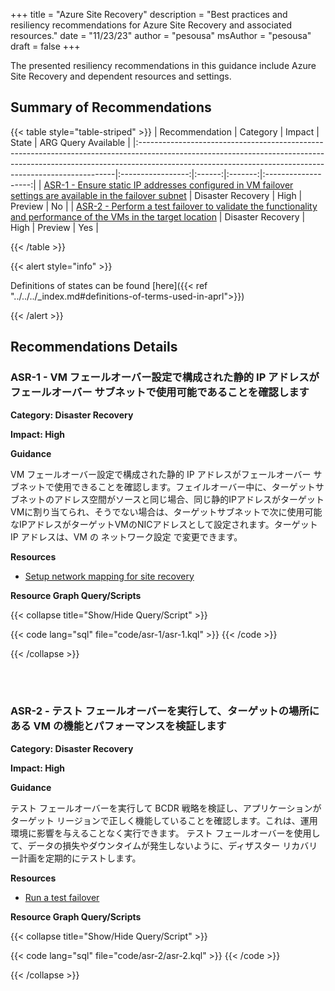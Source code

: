+++
title = "Azure Site Recovery"
description = "Best practices and resiliency recommendations for Azure Site Recovery and associated resources."
date = "11/23/23"
author = "pesousa"
msAuthor = "pesousa"
draft = false
+++

The presented resiliency recommendations in this guidance include Azure Site Recovery and dependent resources and settings.

## Summary of Recommendations

{{< table style="table-striped" >}}
| Recommendation                                                                                                                                                                                                                      |     Category      | Impact |  State  | ARG Query Available |
|:------------------------------------------------------------------------------------------------------------------------------------------------------------------------------------------------------------------------------------|:-----------------:|:------:|:-------:|:-------------------:|
| [ASR-1 - Ensure static IP addresses configured in VM failover settings are available in the failover subnet](#asr-1---ensure-static-ip-addresses-configured-in-vm-failover-settings-are-available-in-the-failover-subnet)           | Disaster Recovery |  High  | Preview |         No          |
| [ASR-2 - Perform a test failover to validate the functionality and performance of the VMs in the target location](#asr-2---perform-a-test-failover-to-validate-the-functionality-and-performance-of-the-vms-in-the-target-location) | Disaster Recovery |  High  | Preview |         Yes         |

{{< /table >}}

{{< alert style="info" >}}

Definitions of states can be found [here]({{< ref "../../../_index.md#definitions-of-terms-used-in-aprl">}})

{{< /alert >}}

## Recommendations Details

### ASR-1 - VM フェールオーバー設定で構成された静的 IP アドレスがフェールオーバー サブネットで使用可能であることを確認します

**Category: Disaster Recovery**

**Impact: High**

**Guidance**

VM フェールオーバー設定で構成された静的 IP アドレスがフェールオーバー サブネットで使用できることを確認します。フェイルオーバー中に、ターゲットサブネットのアドレス空間がソースと同じ場合、同じ静的IPアドレスがターゲットVMに割り当てられ、そうでない場合は、ターゲットサブネットで次に使用可能なIPアドレスがターゲットVMのNICアドレスとして設定されます。ターゲット IP アドレスは、VM の ネットワーク設定 で変更できます。

**Resources**

- [Setup network mapping for site recovery](https://learn.microsoft.com/ja-jp/azure/site-recovery/azure-to-azure-network-mapping#set-up-ip-addressing-for-target-vms)

**Resource Graph Query/Scripts**

{{< collapse title="Show/Hide Query/Script" >}}

{{< code lang="sql" file="code/asr-1/asr-1.kql" >}} {{< /code >}}

{{< /collapse >}}

<br><br>

### ASR-2 - テスト フェールオーバーを実行して、ターゲットの場所にある VM の機能とパフォーマンスを検証します

**Category: Disaster Recovery**

**Impact: High**

**Guidance**

テスト フェールオーバーを実行して BCDR 戦略を検証し、アプリケーションがターゲット リージョンで正しく機能していることを確認します。これは、運用環境に影響を与えることなく実行できます。
テスト フェールオーバーを使用して、データの損失やダウンタイムが発生しないように、ディザスター リカバリー計画を定期的にテストします。

**Resources**

- [Run a test failover](https://learn.microsoft.com/ja-jp/azure/site-recovery/azure-to-azure-tutorial-dr-drill#run-a-test-failover)

**Resource Graph Query/Scripts**

{{< collapse title="Show/Hide Query/Script" >}}

{{< code lang="sql" file="code/asr-2/asr-2.kql" >}} {{< /code >}}

{{< /collapse >}}

<br><br>

